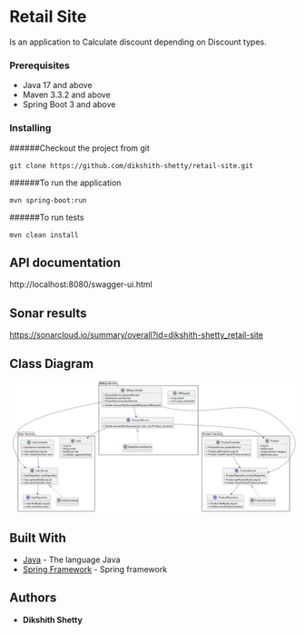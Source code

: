 # Retail Site

Is an application to Calculate discount depending on Discount types.

### Prerequisites

- Java 17 and above
- Maven 3.3.2 and above
- Spring Boot 3 and above

### Installing

######Checkout the project from git

```
git clone https://github.com/dikshith-shetty/retail-site.git
```

######To run the application
```
mvn spring-boot:run
```

######To run tests

```
mvn clean install
```

## API documentation
http://localhost:8080/swagger-ui.html


## Sonar results
https://sonarcloud.io/summary/overall?id=dikshith-shetty_retail-site

## Class Diagram
![Class Diagram](./ClassDiagramScreenshot.png)

## Built With

* [Java](https://docs.oracle.com/en/java/) - The language Java
* [Spring Framework](https://spring.io/) - Spring framework

## Authors

* **Dikshith Shetty**



